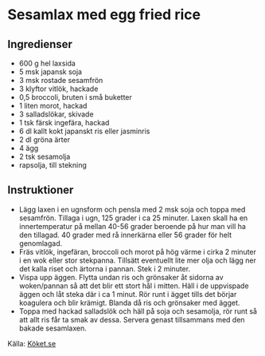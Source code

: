 # Sesamlax med egg fried rice

## Ingredienser

* 600 g hel laxsida
* 5 msk japansk soja
* 3 msk rostade sesamfrön
* 3 klyftor vitlök, hackade
* 0,5 broccoli, bruten i små buketter
* 1 liten morot, hackad
* 3 salladslökar, skivade
* 1 tsk färsk ingefära, hackad
* 6 dl kallt kokt japanskt ris eller jasminris
* 2 dl gröna ärter
* 4 ägg
* 2 tsk sesamolja
* rapsolja, till stekning

## Instruktioner

* Lägg laxen i en ugnsform och pensla med 2 msk soja och toppa med sesamfrön. Tillaga i ugn, 125 grader i ca 25 minuter. Laxen skall ha en innertemperatur på mellan 40-56 grader beroende på hur man vill ha den tillagad. 40 grader med rå innerkärna eller 56 grader för helt genomlagad.
* Fräs vitlök, ingefäran, broccoli och morot på hög värme i cirka 2 minuter i en wok eller stor stekpanna. Tillsätt eventuellt lite mer olja och lägg ner det kalla riset och ärtorna i pannan. Stek i 2 minuter.
* Vispa upp äggen. Flytta undan ris och grönsaker åt sidorna av woken/pannan så att det blir ett stort hål i mitten. Häll i de uppvispade äggen och låt steka där i ca 1 minut. Rör runt i ägget tills det börjar koagulera och blir krämigt. Blanda då ris och grönsaker med ägget.
* Toppa med hackad salladslök och häll på soja och sesamolja, rör runt så att allt ris får ta smak av dessa. Servera genast tillsammans med den bakade sesamlaxen.

Källa: [Köket.se](https://www.koket.se/sesamlax-med-egg-fried-rice)